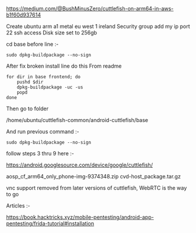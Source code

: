 https://medium.com/@BushMinusZero/cuttlefish-on-arm64-in-aws-b1f60d937614

Create ubuntu arm a1 metal eu west 1 ireland
Security group add my ip port 22 ssh access
Disk size set to 256gb

cd base before line :-

    sudo dpkg-buildpackage --no-sign

After fix broken install line do this From readme

    for dir in base frontend; do
        pushd $dir
        dpkg-buildpackage -uc -us
        popd
    done

Then go to folder

/home/ubuntu/cuttlefish-common/android-cuttlefish/base

And run previous command :-

    sudo dpkg-buildpackage --no-sign

follow steps 3 thru 9 here :-

https://android.googlesource.com/device/google/cuttlefish/

aosp_cf_arm64_only_phone-img-9374348.zip
cvd-host_package.tar.gz

vnc support removed from later versions of cuttlefish, WebRTC is the way to go

Articles :-

https://book.hacktricks.xyz/mobile-pentesting/android-app-pentesting/frida-tutorial#installation

